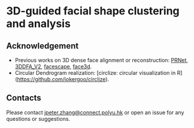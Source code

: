 # 3D-guided facial shape clustering and analysis



## Acknowledgement
* Previous works on 3D dense face alignment or reconstruction: [PRNet](https://github.com/YadiraF/PRNet), [3DDFA_V2](https://github.com/cleardusk/3DDFA_V2), [facescape](https://github.com/zhuhao-nju/facescape),  [face3d](https://github.com/YadiraF/face3d).
* Circular Dendrogram realization: [circlize: circular visualization in R] (https://github.com/jokergoo/circlize). 

## Contacts
Please contact  jpeter.zhang@connect.polyu.hk  or open an issue for any questions or suggestions.
